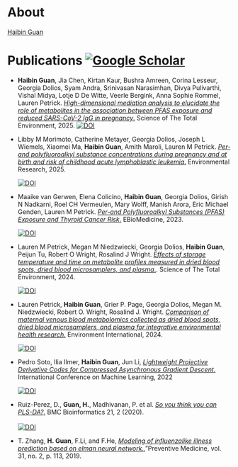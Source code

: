 
# About

[Haibin Guan](https://guanhaibin.github.io/)




# Publications [![Google Scholar](https://img.shields.io/badge/Google%20Scholar-Profile-blue?style=flat-square&logo=google&logoColor=white)](https://scholar.google.com/citations?user=5TakQ14AAAAJ&hl=en&oi=ao)
+ <b>Haibin Guan</b>, Jia Chen, Kirtan Kaur, Bushra Amreen, Corina Lesseur, Georgia Dolios, Syam Andra, Srinivasan Narasimhan, Divya Pulivarthi, Vishal Midya, Lotje D De Witte, Veerle Bergink, Anna Sophie Rommel, Lauren Petrick. [*High-dimensional mediation analysis to elucidate the role of metabolites in the association between PFAS exposure and reduced SARS-CoV-2 IgG in pregnancy*.](https://www.sciencedirect.com/science/article/pii/S0048969725011611) Science of The Total Environment, 2025.
  [![DOI](https://img.shields.io/badge/DOI-10.1016%2Fj.scitotenv.2025.179520-blue?style=flat-square)](https://doi.org/10.1016/j.scitotenv.2025.179520)
  
+ Libby M Morimoto, Catherine Metayer, Georgia Dolios, Joseph L Wiemels, Xiaomei Ma, <b>Haibin Guan</b>, Amith Maroli, Lauren M Petrick. [*Per-and polyfluoroalkyl substance concentrations during pregnancy and at birth and risk of childhood acute lymphoblastic leukemia*.](https://doi.org/10.1016/j.envres.2025.122436) Environmental Research, 2025.
  
  [![DOI](https://img.shields.io/badge/DOI-10.1016%2Fj.envres.2025.122436-blue?style=flat-square)]([https://doi.org/10.1016/j.scitotenv.2025.179520](https://doi.org/10.1016/j.envres.2025.122436))
+ Maaike van Gerwen, Elena Colicino, <b>Haibin Guan</b>, Georgia Dolios, Girish N Nadkarni, Roel CH Vermeulen, Mary Wolff, Manish Arora, Eric Michael Genden, Lauren M Petrick. [*Per-and Polyfluoroalkyl Substances (PFAS) Exposure and Thyroid Cancer Risk*.](https://www.thelancet.com/journals/ebiom/article/PIIS2352-3964(23)00397-3/fulltext?keyword=Heel%20and%20arch%20pain) EBioMedicine, 2023.
  
  [![DOI](https://img.shields.io/badge/DOI-10.1016%2Fj.ebiom.2023.104831-blue?style=flat-square)](https://doi.org/10.1016/j.ebiom.2023.104831)
+ Lauren M Petrick, Megan M Niedzwiecki, Georgia Dolios, <b>Haibin Guan</b>, Peijun Tu, Robert O Wright, Rosalind J Wright. [*Effects of storage temperature and time on metabolite profiles measured in dried blood spots, dried blood microsamplers, and plasma*.](https://www.sciencedirect.com/science/article/abs/pii/S0048969723080130). Science of The Total Environment, 2024.
  
  [![DOI](https://img.shields.io/badge/DOI-10.1016%2Fj.scitotenv.2023.169383-blue?style=flat-square)](https://doi.org/10.1016/j.scitotenv.2023.169383)
+ Lauren Petrick, <b>Haibin Guan</b>, Grier P. Page, Georgia Dolios, Megan M. Niedzwiecki, Robert O. Wright, Rosalind J. Wright. [*Comparison of maternal venous blood metabolomics collected as dried blood spots, dried blood microsamplers, and plasma for integrative environmental health research*.](https://www.sciencedirect.com/science/article/pii/S0160412024002496) Environment International, 2024.
  
  [![DOI](https://img.shields.io/badge/DOI-10.1016%2Fj.envint.2024.108663-blue?style=flat-square)](https://doi.org/10.1016/j.envint.2024.108663)
+ Pedro Soto, Ilia Ilmer, <b>Haibin Guan</b>, Jun Li, [*Lightweight Projective Derivative Codes for Compressed Asynchronous Gradient Descent*.](https://arxiv.org/abs/2201.12990) International Conference on Machine Learning, 2022
  
  [![DOI](https://img.shields.io/badge/DOI-10.48550%2FarXiv.2201.12990-blue?style=flat-square)](https://doi.org/10.48550/arXiv.2201.12990)
+  Ruiz-Perez, D., <b>Guan, H.</b>, Madhivanan, P. et al. [*So you think you can PLS-DA?*.](https://doi.org/10.1186/s12859-019-3310-7) BMC Bioinformatics 21, 2 (2020). <br><br>
   [![DOI](https://img.shields.io/badge/DOI-10.1186%2Fs12859.019.3310.7-blue?style=flat-square)](https://doi.org/10.1186/s12859-019-3310-7)
+ T. Zhang, <b>H. Guan</b>, F.Li, and F.He, [*Modeling of influenza­like illness prediction based on elman neural network*.](http://www.zjyfyxzz.com/CN/Y2019/V31/I2/113),”Preventive Medicine, vol. 31, no. 2, p. 113, 2019.

